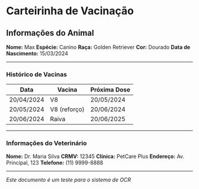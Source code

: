 # Carteirinha de Vacinação

## Informações do Animal

**Nome:** Max
**Espécie:** Canino
**Raça:** Golden Retriever
**Cor:** Dourado
**Data de Nascimento:** 15/03/2024

---

### Histórico de Vacinas

| Data       | Vacina          | Próxima Dose |
|------------|----------------|--------------|
| 20/04/2024 | V8            | 20/05/2024   |
| 20/05/2024 | V8 (reforço)  | 20/06/2024   |
| 20/06/2024 | Raiva         | 20/06/2025   |

---

### Informações do Veterinário

**Nome:** Dr. Maria Silva
**CRMV:** 12345
**Clínica:** PetCare Plus
**Endereço:** Av. Principal, 123
**Telefone:** (11) 9999-8888

---

*Este documento é um teste para o sistema de OCR*
